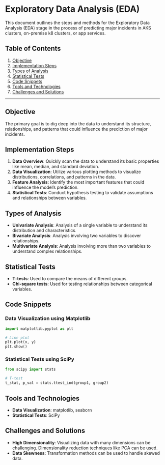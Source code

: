 
# Exploratory Data Analysis (EDA)

This document outlines the steps and methods for the Exploratory Data Analysis (EDA) stage in the process of predicting major incidents in AKS clusters, on-premise k8 clusters, or app services.

## Table of Contents

1. [Objective](#objective)
2. [Implementation Steps](#implementation-steps)
3. [Types of Analysis](#types-of-analysis)
4. [Statistical Tests](#statistical-tests)
5. [Code Snippets](#code-snippets)
6. [Tools and Technologies](#tools-and-technologies)
7. [Challenges and Solutions](#challenges-and-solutions)

---

## Objective

The primary goal is to dig deep into the data to understand its structure, relationships, and patterns that could influence the prediction of major incidents.

## Implementation Steps

1. **Data Overview**: Quickly scan the data to understand its basic properties like mean, median, and standard deviation.
2. **Data Visualization**: Utilize various plotting methods to visualize distributions, correlations, and patterns in the data.
3. **Feature Analysis**: Identify the most important features that could influence the model’s prediction.
4. **Statistical Tests**: Conduct hypothesis testing to validate assumptions and relationships between variables.

## Types of Analysis

- **Univariate Analysis**: Analysis of a single variable to understand its distribution and characteristics.
- **Bivariate Analysis**: Analysis involving two variables to discover relationships.
- **Multivariate Analysis**: Analysis involving more than two variables to understand complex relationships.

## Statistical Tests

- **T-tests**: Used to compare the means of different groups.
- **Chi-square tests**: Used for testing relationships between categorical variables.

## Code Snippets

### Data Visualization using Matplotlib

```python
import matplotlib.pyplot as plt

# Line plot
plt.plot(x, y)
plt.show()
```

### Statistical Tests using SciPy

```python
from scipy import stats

# T-test
t_stat, p_val = stats.ttest_ind(group1, group2)
```

## Tools and Technologies

- **Data Visualization**: matplotlib, seaborn
- **Statistical Tests**: SciPy

## Challenges and Solutions

- **High Dimensionality**: Visualizing data with many dimensions can be challenging. Dimensionality reduction techniques like PCA can be used.
- **Data Skewness**: Transformation methods can be used to handle skewed data.

